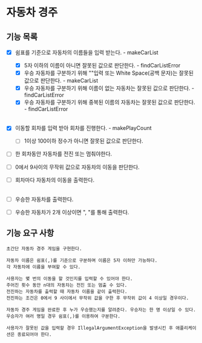 # 자동차 경주

## 기능 목록

- [x] 쉼표를 기준으로 자동차의 이름들을 입력 받는다. - makeCarList
  - [x] 5자 이하의 이름이 아니면 잘못된 값으로 판단한다. - findCarListError
  - [x] 우승 자동차를 구분하기 위해 ""입력 또는 White Space(공백 문자)는 잘못된 값으로 판단한다. - makeCarList 
  - [x] 우승 자동차를 구분하기 위해 이름이 없는 자동차는 잘못된 값으로 판단한다. - findCarListError
  - [x] 우승 자동차를 구분하기 위해 중복된 이름의 자동차는 잘못된 값으로 판단한다. - findCarListError<br><br>

- [x] 이동할 회차를 입력 받아 회차를 진행한다. - makePlayCount
  - [ ] 1이상 100이하 정수가 아니면 잘못된 값으로 판단한다.
- [ ] 한 회차동안 자동차를 전진 또는 멈춰야한다.
- [ ] 0에서 9사이의 무작위 값으로 자동차의 이동을 판단한다.
- [ ] 회차마다 자동차의 이동을 출력한다.<br><br>

- [ ] 우승한 자동차를 출력한다.
- [ ] 우승한 자동차가 2개 이상이면 ", "를 통해 출력한다.

## 기능 요구 사항

    초간단 자동차 경주 게임을 구현한다.

    자동차 이름은 쉼표(,)를 기준으로 구분하며 이름은 5자 이하만 가능하다.
    각 자동차에 이름을 부여할 수 있다.

    사용자는 몇 번의 이동을 할 것인지를 입력할 수 있어야 한다.
    주어진 횟수 동안 n대의 자동차는 전진 또는 멈출 수 있다.
    전진하는 자동차를 출력할 때 자동차 이름을 같이 출력한다.
    전진하는 조건은 0에서 9 사이에서 무작위 값을 구한 후 무작위 값이 4 이상일 경우이다.

    자동차 경주 게임을 완료한 후 누가 우승했는지를 알려준다. 우승자는 한 명 이상일 수 있다.
    우승자가 여러 명일 경우 쉼표(,)를 이용하여 구분한다.

    사용자가 잘못된 값을 입력할 경우 IllegalArgumentException을 발생시킨 후 애플리케이션은 종료되어야 한다.